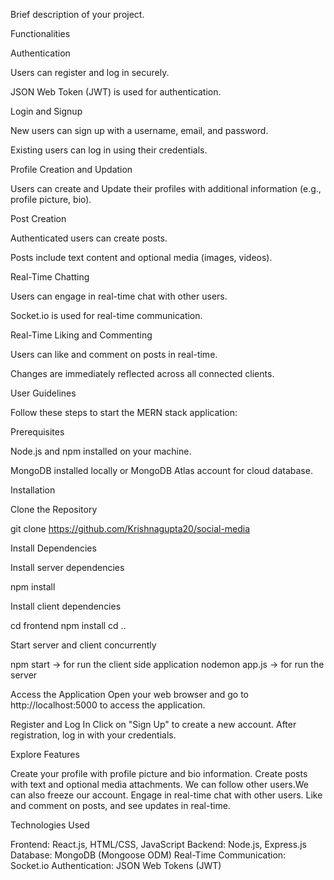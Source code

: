 

Brief description of your project.

Functionalities


Authentication


Users can register and log in securely.

JSON Web Token (JWT) is used for authentication.


Login and Signup

New users can sign up with a username, email, and password.

Existing users can log in using their credentials.


Profile Creation and Updation

Users can create and Update  their profiles with additional information (e.g., profile picture, bio).


Post Creation

Authenticated users can create posts.

Posts include text content and optional media (images, videos).


Real-Time Chatting

Users can engage in real-time chat with other users.

Socket.io is used for real-time communication.


Real-Time Liking and Commenting

Users can like and comment on posts in real-time.

Changes are immediately reflected across all connected clients.


User Guidelines


Follow these steps to start the MERN stack application:



Prerequisites

Node.js and npm installed on your machine.

MongoDB installed locally or MongoDB Atlas account for cloud database.


Installation

Clone the Repository

git clone https://github.com/Krishnagupta20/social-media


Install Dependencies

Install server dependencies

npm install

Install client dependencies

cd frontend npm install cd ..

Start server and client concurrently

npm start -> for run the client side application nodemon app.js -> for run the server

Access the Application Open your web browser and go to http://localhost:5000 to access the application.

Register and Log In Click on "Sign Up" to create a new account. After registration, log in with your credentials.


Explore Features

Create your profile with profile picture and bio information. Create posts with text and optional media attachments. We can follow other users.We can also freeze our account. Engage in real-time chat with other users. Like and comment on posts, and see updates in real-time.

Technologies Used

Frontend: React.js, HTML/CSS, JavaScript Backend: Node.js, Express.js Database: MongoDB (Mongoose ODM) Real-Time Communication: Socket.io Authentication: JSON Web Tokens (JWT)
